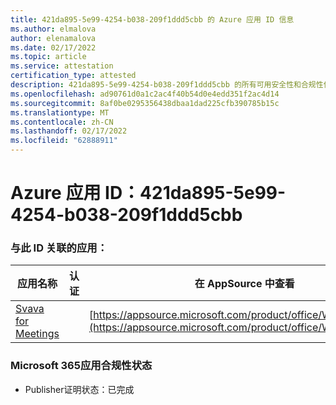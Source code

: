 ```yaml
---
title: 421da895-5e99-4254-b038-209f1ddd5cbb 的 Azure 应用 ID 信息
ms.author: elmalova
author: elenamalova
ms.date: 02/17/2022
ms.topic: article
ms.service: attestation
certification_type: attested
description: 421da895-5e99-4254-b038-209f1ddd5cbb 的所有可用安全性和合规性信息。
ms.openlocfilehash: ad90761d0a1c2ac4f40b54d0e4edd351f2ac4d14
ms.sourcegitcommit: 8af0be0295356438dbaa1dad225cfb390785b15c
ms.translationtype: MT
ms.contentlocale: zh-CN
ms.lasthandoff: 02/17/2022
ms.locfileid: "62888911"
---
```

# <a name="azure-app-id-421da895-5e99-4254-b038-209f1ddd5cbb"></a>Azure 应用 ID：421da895-5e99-4254-b038-209f1ddd5cbb


### <a name="apps-associated-with-this-id"></a>与此 ID 关联的应用：
| **应用名称** | **认证** | **在 AppSource 中查看** |
|--------------|---------------|-----------------------|
| [Svava for Meetings](https://docs.microsoft.com/microsoft-365-app-certification/forward/WA200001723) |  | [https://appsource.microsoft.com/product/office/WA200001723](https://appsource.microsoft.com/product/office/WA200001723) |

### <a name="microsoft-365-app-compliance-status"></a>Microsoft 365应用合规性状态
- Publisher证明状态：已完成

